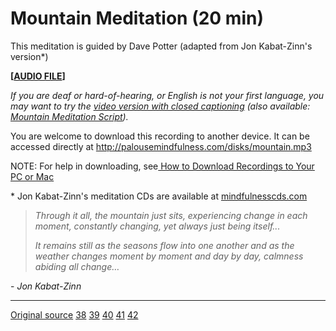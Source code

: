 Mountain Meditation (20 min)
============================

This meditation is guided by Dave Potter (adapted from Jon Kabat-Zinn's version\*)

**[[AUDIO FILE][40]]**

_If you are deaf or hard-of-hearing, or English is not your first language, you
may want to try the [video version with closed captioning][38] (also
available: [Mountain Meditation Script][39])._

You are welcome to download this recording to another device. It can be
accessed directly at <http://palousemindfulness.com/disks/mountain.mp3>

NOTE: For help in downloading, see[ How to Download Recordings to Your PC or Mac][41]

\* Jon Kabat-Zinn's meditation CDs are available at [mindfulnesscds.com][42]

> _Through it all, the mountain just sits, experiencing change in each moment,
constantly changing, yet always just being itself..._
> 
> _It remains still as the seasons flow into one another and as the weather
changes moment by moment and day by day, calmness abiding all change…_
  
\- _Jon Kabat-Zinn_

[38]: https://www.youtube.com/watch?v=9SwnJ6kqpa0&amp;index=6&amp;list=PLbiVpU59JkVaFMGi0A8Im_hfSh-SWsFwg
[39]: /docs/mountain_meditation.pdf
[40]: /disks/mountain.mp3
[41]: http://palousemindfulness.com/meditations/downloading.html
[42]: http://www.mindfulnesscds.com/
  
-----

[Original source](http://palousemindfulness.com/meditations/mountain.html "Permalink to Mountain Meditation")
[38]
[39]
[40]
[41]
[42]
